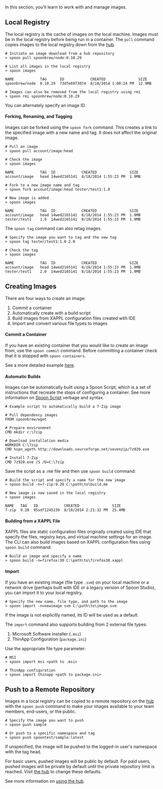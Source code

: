 In this section, you'll learn to work with and manage images.

## Local Registry

The local registry is the cache of images on the local machine. Images must be in the local registry before being run in a container. The `pull` command copies images to the local registry down from the [hub](http://spoonium.net/hub).

    # Initiate an image download from a hub repository
    > spoon pull spoonbrew/node:0.10.29

    # List all images in the local registry
    > spoon images

    NAME            TAG      ID            CREATED               SIZE
    spoonbrew/node  0.10.29  73dfe6973074  8/18/2014 1:00:24 PM  12.9MB

    # Images can also be removed from the local registry using rmi
    > spoon rmi spoonbrew/node:0.10.29

You can alternately specify an image ID.

#### Forking, Renaming, and Tagging

Images can be forked using the `spoon fork` command. This creates a link to the specified image with a new name and tag. It does not affect the original image.

    # Pull an image
    > spoon pull account/image:head
    
    # Check the image
    > spoon images
    
    NAME            TAG  ID            CREATED               SIZE
    account/image   head 14wed2165141  8/18/2014 1:55:23 PM  1.9MB
    
    # Fork to a new image name and tag
    > spoon fork account/image:head tester/test1:1.0
    
    # New image is added
    > spoon images
    
    NAME            TAG  ID            CREATED               SIZE
    account/image   head 14wed2165141  8/18/2014 1:55:23 PM  1.9MB
    tester/test1    1.0  14wed2165141  8/18/2014 1:55:23 PM  1.9MB

The `spoon tag` command can also retag images.

    # Specify the image you want to tag and the new tag
	> spoon tag tester/test1:1.0 2.0
    
    # Check the tag
    > spoon images
    
    NAME            TAG  ID            CREATED               SIZE
    account/image   head 14wed2165141  8/18/2014 1:55:23 PM  1.9MB
    tester/test1    2.0  14wed2165141  8/18/2014 1:55:23 PM  1.9MB

## Creating Images

There are four ways to create an image:

1. Commit a container
2. Automatically create with a build script
3. Build images from XAPPL configuration files created with IDE
4. Import and convert various file types to images

#### Commit a Container

If you have an existing container that you would like to create an image from, use the `spoon commit` command. Before committing a container check that it is stopped with `spoon containers`.

See a more detailed example [here](http://spoonium.net/docs#containers).

#### Automatic Builds

Images can be automatically built using a Spoon Script, which is a set of instructions that recreate the steps of configuring a container. See more information on [Spoon Script]() verbage and syntax.

    # Example script to automatically build a 7-Zip image

    # Pull dependency images
    FROM spoonbrew/wget

    # Prepare environmnet
    CMD mkdir c:\7zip

    # Download installation media
    WORKDIR C:\7zip
    CMD %spn_wget% http://downloads.sourceforge.net/sevenzip/7z920.exe

    # Install 7-Zip
    CMD 7z920.exe /S /D=C:\7zip

Save the script as a .me file and then use `spoon build` command:

    # Build the script and specify a name for the new image
    > spoon build -n=7-zip:9.20 C:\path\to\build.me
    
    # New image is now saved in the local registry
    > spoon images
    
    NAME   TAG   ID            CREATED               SIZE
    7-zip  9.20  95sdf1245239  8/18/2014 2:21:32 PM  25.4MB


#### Building from a XAPPL File

XAPPL files are static configuration files originally created using IDE that specify the files, registry keys, and virtual machine settings for an image. The CLI can also build images based on XAPPL configuration files using `spoon build` command.

    # Build an image and specify a name
    > spoon build -n=firefox:30 C:\path\to\firefox30.xappl

#### Import

If you have an existing image (file type `.svm`) on your local machine or a network drive (perhaps built with IDE or a legacy version of Spoon Studio), you can import it to your local registry.

    # Specify the new name, file type, and path to the image
    > spoon import -n=newimage svm C:\path\to\image.svm

If the image is not explicitly named, its ID will be used as a default.

The `import` command also supports building from 2 external file types:

1. Microsoft Software Installer (`.msi`)
2. ThinApp Configuration (`package.ini`)

Use the appropriate file type parameter:

    # MSI
    > spoon import msi <path to .msi>

    # ThinApp configuration
    > spoon import thinapp <path to package.ini> 

## Push to a Remote Repository

Images in a local registry can be copied to a remote repository on the [hub](http://spoonium.net/hub) with the `spoon push` command to make your images available to your team members, end-users, or the public.

    # Specify the image you want to push
    > spoon push sample

    # Or push to a specific namespace and tag
    > spoon push spoontest/sample:latest

If unspecified, the image will be pushed to the logged-in user's namespace with the tag head.

For basic users, pushed images will be public by default. For paid users, pushed images will be private by default until the private repository limit is reached. Visit [the hub](http://spoonium.net/hub) to change these defaults.

See more information on [using the hub](http://spoonium.net/docs#hub).